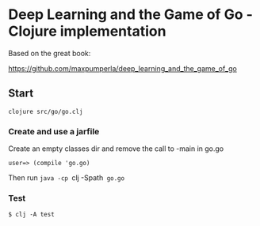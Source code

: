 # Deep Learning and the Game of Go - Clojure implementation

Based on the great book:

https://github.com/maxpumperla/deep_learning_and_the_game_of_go

## Start

```
clojure src/go/go.clj
```

### Create and use a jarfile


Create an empty classes dir and remove the call to -main in go.go

```
user=> (compile 'go.go)
```

Then run `java -cp `clj -Spath` go.go`

### Test

    $ clj -A test
    